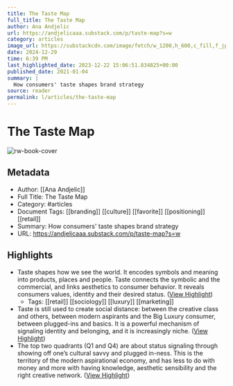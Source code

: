 ```yaml
---
title: The Taste Map
full_title: The Taste Map
author: Ana Andjelic
url: https://andjelicaaa.substack.com/p/taste-map?s=w
category: articles
image_url: https://substackcdn.com/image/fetch/w_1200,h_600,c_fill,f_jpg,q_auto:good,fl_progressive:steep,g_auto/https%3A%2F%2Fbucketeer-e05bbc84-baa3-437e-9518-adb32be77984.s3.amazonaws.com%2Fpublic%2Fimages%2Feb09c49e-4b76-413f-a4cd-1caed410bf49_943x530.png
date: 2024-12-29
time: 6:39 PM
last_highlighted_date: 2023-12-22 15:06:51.834825+00:00
published_date: 2021-01-04
summary: |
  How consumers' taste shapes brand strategy
source: reader
permalink: l/articles/the-taste-map
---
```

# The Taste Map

![rw-book-cover](https://substackcdn.com/image/fetch/w_1200,h_600,c_fill,f_jpg,q_auto:good,fl_progressive:steep,g_auto/https%3A%2F%2Fbucketeer-e05bbc84-baa3-437e-9518-adb32be77984.s3.amazonaws.com%2Fpublic%2Fimages%2Feb09c49e-4b76-413f-a4cd-1caed410bf49_943x530.png)

## Metadata
- Author: [[Ana Andjelic]]
- Full Title: The Taste Map
- Category: #articles
- Document Tags: [[branding]] [[culture]] [[favorite]] [[positioning]] [[retail]] 
- Summary: How consumers' taste shapes brand strategy
- URL: https://andjelicaaa.substack.com/p/taste-map?s=w

## Highlights
- Taste shapes how we see the world. It encodes symbols and meaning into products, places and people. Taste connects the symbolic and the commercial, and links aesthetics to consumer behavior. It reveals consumers values, identity and their desired status. ([View Highlight](https://read.readwise.io/read/01hj8e8xcznh4qsjavjae7qphb))
    - Tags: [[retail]] [[sociology]] [[luxury]] [[marketing]] 
- Taste is still used to create social distance: between the creative class and others, between modern aspirants and the Big Luxury consumer, between plugged-ins and basics. It is a powerful mechanism of signaling identity and belonging, and it is increasingly niche. ([View Highlight](https://read.readwise.io/read/01hj8eda1c6605mkx9fwspb02d))
- The top two quadrants (Q1 and Q4) are about status signaling through showing off one’s cultural savvy and plugged in-ness. This is the territory of the modern aspirational economy, and has less to do with money and more with having knowledge, aesthetic sensibility and the right creative network. ([View Highlight](https://read.readwise.io/read/01hj8eg7r3nev0nmrhzbpstqhr))


